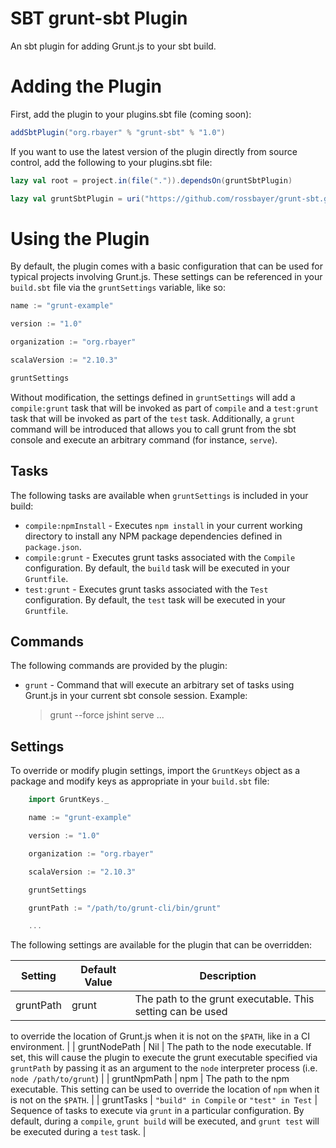 SBT grunt-sbt Plugin
====================

An sbt plugin for adding Grunt.js to your sbt build.

Adding the Plugin
=================

First, add the plugin to your plugins.sbt file (coming soon):

```scala
addSbtPlugin("org.rbayer" % "grunt-sbt" % "1.0")
```

If you want to use the latest version of the plugin directly from source
control, add the following to your plugins.sbt file:

```scala
lazy val root = project.in(file(".")).dependsOn(gruntSbtPlugin)

lazy val gruntSbtPlugin = uri("https://github.com/rossbayer/grunt-sbt.git")
```

Using the Plugin
================

By default, the plugin comes with a basic configuration that can be used for
typical projects involving Grunt.js.  These settings can be referenced in your
`build.sbt` file via the `gruntSettings` variable, like so:

```scala
name := "grunt-example"

version := "1.0"

organization := "org.rbayer"

scalaVersion := "2.10.3"

gruntSettings
```

Without modification, the settings defined in `gruntSettings` will add a
`compile:grunt` task that will be invoked as part of `compile` and a
`test:grunt` task that will be invoked as part of the `test` task. Additionally,
a `grunt` command will be introduced that allows you to call grunt from the
sbt console and execute an arbitrary command (for instance, `serve`).

Tasks
-----

The following tasks are available when `gruntSettings` is included in your
build:

- `compile:npmInstall` - Executes `npm install` in your current working
directory to install any NPM package dependencies defined in `package.json`.
- `compile:grunt` - Executes grunt tasks associated with the `Compile`
configuration.  By default, the `build` task will be executed in your
`Gruntfile`.
- `test:grunt` - Executes grunt tasks associated with the `Test`
configuration.  By default, the `test` task will be executed in your
`Gruntfile`.

Commands
--------

The following commands are provided by the plugin:

- `grunt` - Command that will execute an arbitrary set of tasks using Grunt.js
in your current sbt console session.  Example:

    > grunt --force jshint serve
    ...

Settings
--------

To override or modify plugin settings, import the `GruntKeys` object as a
package and modify keys as appropriate in your `build.sbt` file:

```scala
    import GruntKeys._

    name := "grunt-example"

    version := "1.0"

    organization := "org.rbayer"

    scalaVersion := "2.10.3"

    gruntSettings

    gruntPath := "/path/to/grunt-cli/bin/grunt"

    ...
```

The following settings are available for the plugin that can be overridden:

| Setting | Default Value | Description |
| ------- | ------------- | ----------- |
| gruntPath | grunt | The path to the grunt executable. This setting can be used
to override the location of Grunt.js when it is not on the `$PATH`, like in
a CI environment. |
| gruntNodePath | Nil | The path to the node executable. If set, this will
cause the plugin to execute the grunt executable specified via `gruntPath`
by passing it as an argument to the `node` interpreter process
(i.e. `node /path/to/grunt`) |
| gruntNpmPath | npm | The path to the npm executable.  This setting can be used
to override the location of `npm` when it is not on the `$PATH`. |
| gruntTasks | `"build" in Compile` or `"test" in Test` | Sequence of tasks
to execute via `grunt` in a particular configuration.  By default, during a
`compile`, `grunt build` will be executed, and `grunt test` will be executed
during a `test` task. |

